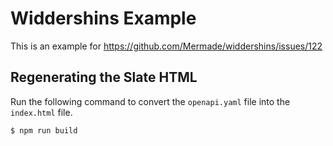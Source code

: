 # Widdershins Example

This is an example for https://github.com/Mermade/widdershins/issues/122

## Regenerating the Slate HTML

Run the following command to convert the `openapi.yaml` file into the `index.html` file.  

```bash
$ npm run build
```
